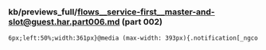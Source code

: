 ### kb/previews_full/flows__service-first__master-and-slot@guest.har.part006.md (part 002)

```md
6px;left:50%;width:361px}@media (max-width: 393px){.notification[_ngco
```

```
